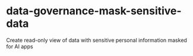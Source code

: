 # data-governance-mask-sensitive-data
Create read-only view of data with sensitive personal information masked for AI apps
